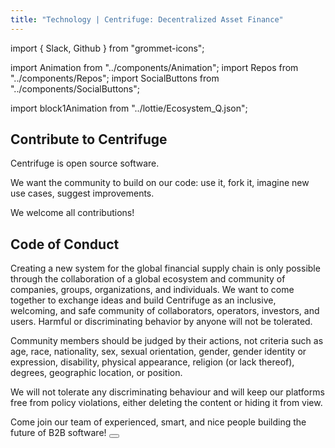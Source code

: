 ```yaml
---
title: "Technology | Centrifuge: Decentralized Asset Finance"
---
```


<!-- Imports -->

import { Slack, Github } from "grommet-icons";

import Animation from "../components/Animation";
import Repos from "../components/Repos";
import SocialButtons from "../components/SocialButtons";

import block1Animation from "../lottie/Ecosystem_Q.json";

<!-- Block 1 -->
<Section>
<Row>
<Col span={6}>

# Contribute to Centrifuge

Centrifuge is open source software.

We want the community to build on our code: use it, fork it, imagine new use cases, suggest improvements.

We welcome all contributions!

</Col>
<Col span={6}>
<Animation height="20px" file={block1Animation} />
</Col>
</Row>
</Section>

<!-- Social Buttons -->
<FullWidthSection>
<SocialButtons />
</FullWidthSection>

<!-- Block 2 -->
<Section>
<Repos />
</Section>

<!-- Block 3 -->
<Section>
<Row>
<Col span={2}>
</Col>
<Col span={8}>

# Code of Conduct

Creating a new system for the global financial supply chain is only possible through the collaboration of a global ecosystem and community of companies, groups, organizations, and individuals. We want to come together to exchange ideas and build Centrifuge as an inclusive, welcoming, and safe community of collaborators, operators, investors, and users. Harmful or discriminating behavior by anyone will not be tolerated.

Community members should be judged by their actions, not criteria such as age, race, nationality, sex, sexual orientation, gender, gender identity or expression, disability, physical appearance, religion (or lack thereof), degrees, geographic location, or position.

We will not tolerate any discriminating behaviour and will keep our platforms free from policy violations, either deleting the content or hiding it from view.

</Col>
</Row>
</Section>

<!-- Block 4 -->
<Section>
<Row>
<Col span={3}></Col>
<Col span={6}>
<Heading lined textAlign="center">
Come join our team of experienced, smart, and nice people building the future of B2B software!
</Heading>
<Button primary alignSelf="center" label="Join the Team" href="/careers" />
</Col>
</Row>
</Section>
